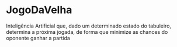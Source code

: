 # JogoDaVelha
Inteligência Artificial que, dado um determinado estado do tabuleiro, determina a próxima jogada, de forma que minimize as chances do oponente ganhar a partida
